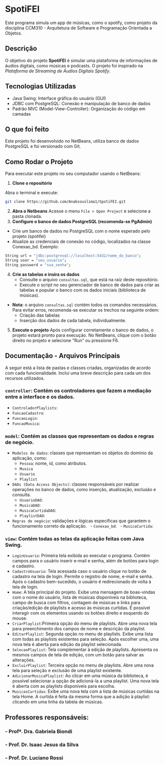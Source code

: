 # SpotiFEI
Este programa simula um app de músicas, como o spotify, como projeto da disciplina CCM310 -  Arquitetura de Software e Programação Orientada a Objetos.

## Descrição
O objetivo do projeto **SpotiFEI** é simular uma plataforma de informações de áudios digitais, como músicas e podcasts. O projeto foi inspirado na *Plataforma de Streaming de Áudios Digitais Spotify*. 

## Tecnologias Utilizadas
- Java Swing: Interface gráfica do usuário (GUI)
- JDBC com PostgreSQL: Conexão e manipulação de banco de dados
- Padrão MVC (Model-View-Controller): Organização do código em camadas

## O que foi feito
Este projeto foi desenvolvido no NetBeans, utiliza banco de dados PostgreSQL e foi versionado com Git. 

## Como Rodar o Projeto
Para executar este projeto no seu computador usando o NetBeans:
1. **Clone o repositório**

  Abra o terminal e execute:

```bash
git clone https://github.com/Anabsouslima1/SpotiFEI.git
```

2. **Abra o Netbeans**
  Acesse o menu `File > Open Project` e selecione a pasta clonada.
3. **Configure o banco de dados PostgreSQL (recomenda-se PgAdmin)**
  - Crie um banco de dados no PostgreSQL com o nome esperado pelo projeto (spotifei)
  - Atualize as credenciais de conexão no código, localizados na classe Conexao_bd. Exemplo:
   ```bash
String url = "jdbc:postgresql://localhost:5432/nome_do_banco";
   String user = "seu_usuario";
   String password = "sua_senha";
```
4. **Crie as tabelas e insira os dados**
   - Consulte o arquivo `consultas.sql`, que está na raiz deste repositório.
    - Execute o script no seu gerenciador de banco de dados para criar as tabelas e popular o banco com os dados iniciais (biblioteca de músicas).
  - **Nota**: o arquivo `consultas.sql` contém todos os comandos necessários. Para evitar erros, recomenda-se executar os trechos na seguinte ordem: 
    - Criação das tabelas 
    - Inserção dos dados de cada tabela, individualmente.
5. **Execute o projeto**
   Após configurar corretamente o banco de dados, o projeto estará pronto para execução. No NetBeans, clique com o botão direito no projeto e selecione "Run" ou pressione F6. 

## Documentação - Arquivos Principais
A seguir está a lista de pastas e classes criadas, organizadas de acordo com cada funcionalidade. Incluí uma breve descrição para cada um dos recursos utilizados.

### **`controller`**: Contém os controladores que fazem a mediação entre a interface e os dados.
  - `ControladorPlaylists`:
  - `FuncaoCadastro`: 
  - `FuncaoLogin`: 
  - `FuncaoMusica`: 

### **`model`**: Contém as classes que representam os dados e regras de negócio.
  - `Modelos de dados`: classes que representam os objetos do domínio da aplicação, como:   
    - `Pessoa`: nome, id, como atributos.
    - `Musica`
    - `Usuario`
    - `Playlist`
  - `DAOs (Data Access Objects)`: classes responsáveis por realizar operações no banco de dados, como inserção, atualização, exclusão e consulta.
    - `UsuarioDAO`:
    - `MusicaDAO`:
    - `MusicaCurtidaDAO`:
    - `PlaylistDAO`:
  - `Regras de negócio`: validações e lógicas específicas que garantem o funcionamento correto da aplicação.
  - `Conexao_bd`:
  - `MusicaCurtida`:  

### **`view`**: Contém todas as telas da aplicação feitas com Java Swing.

  - `LoginUsuario`: Primeira tela exibida ao executar o programa. Contém campos para o usuário inserir e-mail e senha, além de botões para login e cadastro.
  - `CadastroUsuario`: Tela acessada caso o usuário clique no botão de cadastro na tela de login. Permite o registro de nome, e-mail e senha. Após o cadastro bem-sucedido, o usuário é redirecionado de volta à tela de login.
  - `Home`: A tela principal do projeto. Exibe uma mensagem de boas-vindas com o nome do usuário, lista de músicas disponíveis na biblioteca, campo de busca com filtros, contagem de músicas e links para criação/edição de playlists e acesso às músicas curtidas. É possível interagir com os elementos usando os botões direito e esquerdo do mouse.
  - `CriarPlaylist`:Primeira opção do menu de playlists. Abre uma nova tela para preenchimento dos campos de nome e descrição da playlist.
  - `EditarPlaylist`: Segunda opção no menu de playlists. Exibe uma lista com todas as playlists existentes para seleção. Após escolher uma, uma nova tela é aberta para edição da playlist selecionada.
  - `SelecaoPlaylist`: Tela complementar à edição de playlists. Apresenta os mesmos campos de tela de edição, com um botão para salvar as alterações.
  - `ExcluirPlaylist`: Terceira opção no menu de playlists. Abre uma nova tela para seleção e exclusão de uma playlist existente. 
  - `AdicionarMusicaPlaylist`: Ao clicar em uma música da biblioteca, é possível selecionar a opção de adicioná-la a uma playlist. Uma nova tela é aberta com as playlists disponíveis para escolha.
  - `MusicasCurtidas`: Exibe uma nova tela com a lista de músicas curtidas na tela Home. A curtida é feita da mesma forma que a adição à playlist: clicando em uma linha da tabela de músicas.

## Professores responsáveis: 
### - Profª. Dra. Gabriela Biondi
### - Prof. Dr. Isaac Jesus da Silva 
### - Prof. Dr. Luciano Rossi
